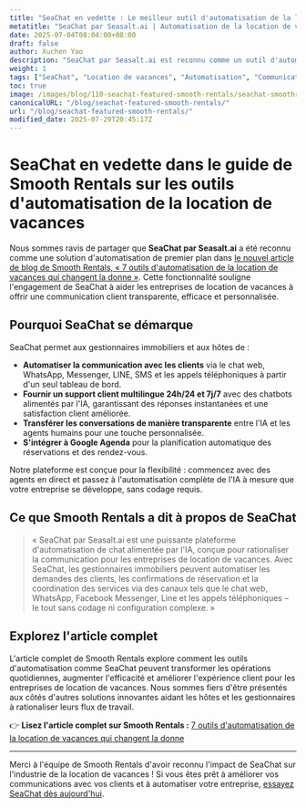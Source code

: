 ```yaml
---
title: "SeaChat en vedette : Le meilleur outil d'automatisation de la location de vacances par Smooth Rentals"
metatitle: "SeaChat par Seasalt.ai | Automatisation de la location de vacances | Fonctionnalité Smooth Rentals"
date: 2025-07-04T08:04:00+08:00
draft: false
author: Xuchen Yao
description: "SeaChat par Seasalt.ai est reconnu comme un outil d'automatisation de premier plan pour les locations de vacances dans le dernier article de blog de Smooth Rentals. Découvrez comment SeaChat rationalise la communication avec les clients et améliore l'efficacité."
weight: 1
tags: ["SeaChat", "Location de vacances", "Automatisation", "Communication avec les clients", "Smooth Rentals", "Chatbot IA"]
toc: true
image: /images/blog/110-seachat-featured-smooth-rentals/seachat-smoothrentals-feature.jpeg
canonicalURL: "/blog/seachat-featured-smooth-rentals/"
url: "/blog/seachat-featured-smooth-rentals/"
modified_date: 2025-07-29T20:45:17Z
---
```


# SeaChat en vedette dans le guide de Smooth Rentals sur les outils d'automatisation de la location de vacances

Nous sommes ravis de partager que **SeaChat par Seasalt.ai** a été reconnu comme une solution d'automatisation de premier plan dans [le nouvel article de blog de Smooth Rentals, « 7 outils d'automatisation de la location de vacances qui changent la donne »](https://smooth.rentals/blog/vacation-rental-automation-tools/). Cette fonctionnalité souligne l'engagement de SeaChat à aider les entreprises de location de vacances à offrir une communication client transparente, efficace et personnalisée.

## Pourquoi SeaChat se démarque

SeaChat permet aux gestionnaires immobiliers et aux hôtes de :

- **Automatiser la communication avec les clients** via le chat web, WhatsApp, Messenger, LINE, SMS et les appels téléphoniques à partir d'un seul tableau de bord.
- **Fournir un support client multilingue 24h/24 et 7j/7** avec des chatbots alimentés par l'IA, garantissant des réponses instantanées et une satisfaction client améliorée.
- **Transférer les conversations de manière transparente** entre l'IA et les agents humains pour une touche personnalisée.
- **S'intégrer à Google Agenda** pour la planification automatique des réservations et des rendez-vous.

Notre plateforme est conçue pour la flexibilité : commencez avec des agents en direct et passez à l'automatisation complète de l'IA à mesure que votre entreprise se développe, sans codage requis.

## Ce que Smooth Rentals a dit à propos de SeaChat

> « SeaChat par Seasalt.ai est une puissante plateforme d'automatisation de chat alimentée par l'IA, conçue pour rationaliser la communication pour les entreprises de location de vacances. Avec SeaChat, les gestionnaires immobiliers peuvent automatiser les demandes des clients, les confirmations de réservation et la coordination des services via des canaux tels que le chat web, WhatsApp, Facebook Messenger, Line et les appels téléphoniques – le tout sans codage ni configuration complexe. »

## Explorez l'article complet

L'article complet de Smooth Rentals explore comment les outils d'automatisation comme SeaChat peuvent transformer les opérations quotidiennes, augmenter l'efficacité et améliorer l'expérience client pour les entreprises de location de vacances. Nous sommes fiers d'être présentés aux côtés d'autres solutions innovantes aidant les hôtes et les gestionnaires à rationaliser leurs flux de travail.

👉 **Lisez l'article complet sur Smooth Rentals :**
[7 outils d'automatisation de la location de vacances qui changent la donne](https://smooth.rentals/blog/vacation-rental-automation-tools/)

---

Merci à l'équipe de Smooth Rentals d'avoir reconnu l'impact de SeaChat sur l'industrie de la location de vacances ! Si vous êtes prêt à améliorer vos communications avec vos clients et à automatiser votre entreprise, [essayez SeaChat dès aujourd'hui](https://chat.seasalt.ai/?utm_source=blog).
